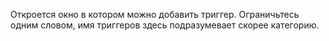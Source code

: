 Откроется окно в котором можно добавить триггер. Ограничьтесь одним словом, имя триггеров здесь подразумевает скорее категорию.